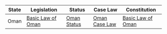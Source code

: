 | State | Legislation                                    | Status                   | Case Law                               | Constitution                         |
|-------|-----------------------------------------------|--------------------------|----------------------------------------|-------------------------------------|
| Oman  | [Basic Law of Oman](https://mola.gov.om/)     | [Oman Status](https://mola.gov.om/) | [Oman Case Law](https://mola.gov.om/) | [Basic Law of Oman](https://mola.gov.om/) |